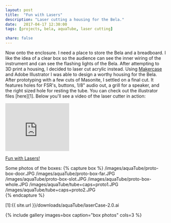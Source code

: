 ```yaml
---
layout: post
title:  "Fun with Lasers"
description: "Laser cutting a housing for the Bela."
date:   2017-04-17 12:30:00
tags: [projects, bela, aquaTube, laser cutting]

share: false
---
```


Now onto the enclosure. I need a place to store the Bela and a breadboard. I like the idea of a clear box so the audience can see the inner wiring of the instrument and can see the flashing lights of the Bela. After attempting to 3D print a housing, I decided to laser cut acrylic instead. Using [Makercase](http://www.makercase.com/) and Adobe Illustrator I was able to design a worthy housing for the Bela. After prototyping with a few cuts of Masonite, I settled on a final cut. It features holes for FSR's, buttons, 1/8" audio out, a grill for a speaker, and the right sized hole for resting the tube. You can check out the illustrator files [here][1]. Below you'll see a video of the laser cutter in action: 

<iframe src="https://player.vimeo.com/video/214541363?byline=0&portrait=0" width="200" height="150" frameborder="0" webkitallowfullscreen mozallowfullscreen allowfullscreen></iframe>
<p><a href="https://vimeo.com/214541363">Fun with Lasers!</a>
</p>

Some photos of the boxes:
{% capture box %}
  /images/aquaTube/proto-box-door.JPG
  /images/aquaTube/proto-box-far.JPG
  /images/aquaTube/proto-box-slot.JPG
  /images/aquaTube/proto-box-whole.JPG
  /images/aquaTube/tube+caps+proto1.JPG
  /images/aquaTube/tube+caps+proto2.JPG        
{% endcapture %}


[1]:{{ site.url }}/downloads/aquaTube/laserCase-2.0.ai

{% include gallery images=box caption="box photos" cols=3 %}


